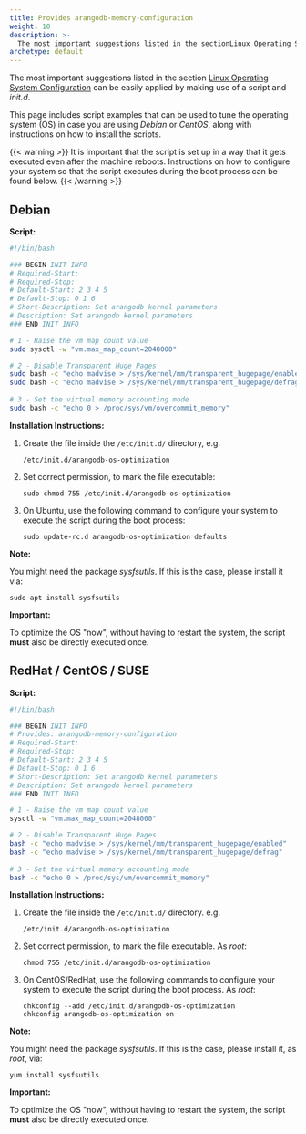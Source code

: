 ```yaml
---
title: Provides arangodb-memory-configuration
weight: 10
description: >-
  The most important suggestions listed in the sectionLinux Operating System Configuration can be easily applied by making use of a script and init
archetype: default
---
```

The most important suggestions listed in the section
[Linux Operating System Configuration](operating-system-configuration.md)
can be easily applied by making use of a script and _init.d_.

This page includes script examples that can be used to tune the
operating system (OS) in case you are using _Debian_ or _CentOS_,
along with instructions on how to install the scripts.

{{< warning >}}
It is important that the script is set up in a way that it gets
executed even after the machine reboots. Instructions on how to
configure your system so that the script executes during the
boot process can be found below.
{{< /warning >}}

## Debian

**Script:**

```bash
#!/bin/bash

### BEGIN INIT INFO
# Required-Start:
# Required-Stop:
# Default-Start: 2 3 4 5
# Default-Stop: 0 1 6
# Short-Description: Set arangodb kernel parameters
# Description: Set arangodb kernel parameters
### END INIT INFO

# 1 - Raise the vm map count value
sudo sysctl -w "vm.max_map_count=2048000"

# 2 - Disable Transparent Huge Pages
sudo bash -c "echo madvise > /sys/kernel/mm/transparent_hugepage/enabled"
sudo bash -c "echo madvise > /sys/kernel/mm/transparent_hugepage/defrag"
 
# 3 - Set the virtual memory accounting mode
sudo bash -c "echo 0 > /proc/sys/vm/overcommit_memory"
```

**Installation Instructions:**

1. Create the file inside the `/etc/init.d/` directory, e.g.

   `/etc/init.d/arangodb-os-optimization`

2. Set correct permission, to mark the file executable:

   `sudo chmod 755 /etc/init.d/arangodb-os-optimization`

3. On Ubuntu, use the following command to configure your system
   to execute the script during the boot process:

   `sudo update-rc.d arangodb-os-optimization defaults`

**Note:**

You might need the package _sysfsutils_. If this is the case,
please install it via:

`sudo apt install sysfsutils`

**Important:**

To optimize the OS "now", without having to restart the system,
the script **must** also be directly executed once.

## RedHat / CentOS / SUSE

**Script:**

```bash
#!/bin/bash

### BEGIN INIT INFO
# Provides: arangodb-memory-configuration
# Required-Start:
# Required-Stop:
# Default-Start: 2 3 4 5
# Default-Stop: 0 1 6
# Short-Description: Set arangodb kernel parameters
# Description: Set arangodb kernel parameters
### END INIT INFO

# 1 - Raise the vm map count value
sysctl -w "vm.max_map_count=2048000"

# 2 - Disable Transparent Huge Pages
bash -c "echo madvise > /sys/kernel/mm/transparent_hugepage/enabled"
bash -c "echo madvise > /sys/kernel/mm/transparent_hugepage/defrag"
 
# 3 - Set the virtual memory accounting mode
bash -c "echo 0 > /proc/sys/vm/overcommit_memory"
```

**Installation Instructions:**

1. Create the file inside the `/etc/init.d/` directory. e.g.

   `/etc/init.d/arangodb-os-optimization`

2. Set correct permission, to mark the file executable. As _root_:

   `chmod 755 /etc/init.d/arangodb-os-optimization`

3. On CentOS/RedHat, use the following commands to configure your system
   to execute the script during the boot process. As _root_:

   ```
   chkconfig --add /etc/init.d/arangodb-os-optimization
   chkconfig arangodb-os-optimization on
   ```

**Note:**

You might need the package _sysfsutils_. If this is the case,
please install it, as _root_, via:

`yum install sysfsutils`

**Important:**

To optimize the OS "now", without having to restart the system,
the script **must** also be directly executed once.
